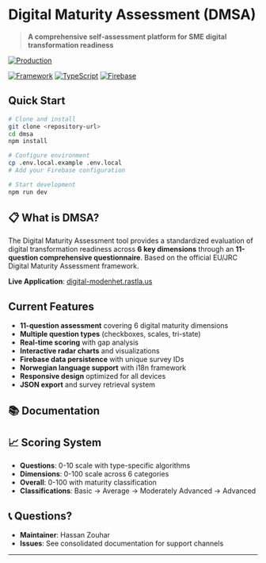 # Digital Maturity Assessment (DMSA)

> **A comprehensive self-assessment platform for SME digital transformation readiness**

[![Production](https://img.shields.io/badge/Status-Open%20Beta%20-yellow)](https://dmsa-5om77nc32-hassanzouhars-projects.vercel.app)

[![Framework](https://img.shields.io/badge/Next.js-15-black)](https://nextjs.org)
[![TypeScript](https://img.shields.io/badge/TypeScript-5.0+-blue)](https://typescriptlang.org)
[![Firebase](https://img.shields.io/badge/Firebase-Storage%20%2B%20Firestore-orange)](https://firebase.google.com)

## Quick Start

```bash
# Clone and install
git clone <repository-url>
cd dmsa
npm install

# Configure environment
cp .env.local.example .env.local
# Add your Firebase configuration

# Start development
npm run dev
```

## 📋 What is DMSA?

The Digital Maturity Assessment tool provides a standardized evaluation of digital transformation readiness across **6 key dimensions** through an **11-question comprehensive questionnaire**. Based on the official EU/JRC Digital Maturity Assessment framework.

**Live Application**: [digital-modenhet.rastla.us](digital-modenhet.rastla.us)

## Current Features

- **11-question assessment** covering 6 digital maturity dimensions
- **Multiple question types** (checkboxes, scales, tri-state)
- **Real-time scoring** with gap analysis
- **Interactive radar charts** and visualizations
- **Firebase data persistence** with unique survey IDs
- **Norwegian language support** with i18n framework
- **Responsive design** optimized for all devices
- **JSON export** and survey retrieval system

## 📚 Documentation

## 📈 Scoring System

- **Questions**: 0-10 scale with type-specific algorithms
- **Dimensions**: 0-100 scale across 6 categories
- **Overall**: 0-100 with maturity classification
- **Classifications**: Basic → Average → Moderately Advanced → Advanced

## 📞 Questions?

- **Maintainer**: Hassan Zouhar
- **Issues**: See consolidated documentation for support channels

---